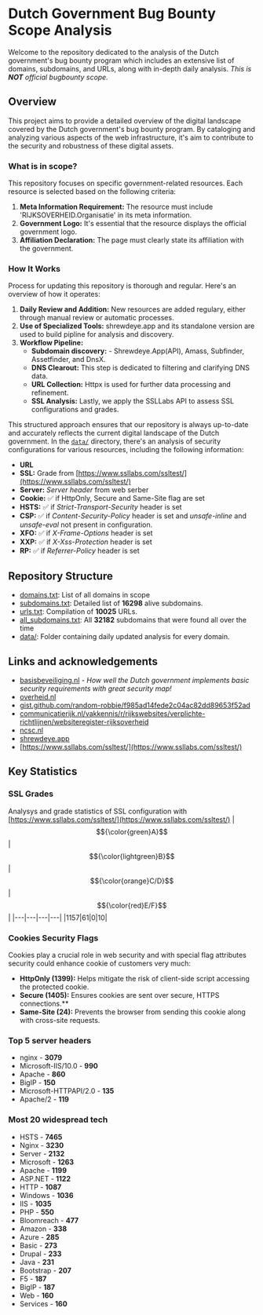 # Dutch Government Bug Bounty Scope Analysis
Welcome to the repository dedicated to the analysis of the Dutch government's bug bounty program which includes an extensive list of domains, subdomains, and URLs, along with in-depth daily analysis. *This is **NOT** official bugbounty scope.*
## Overview
This project aims to provide a detailed overview of the digital landscape covered by the Dutch government's bug bounty program. By cataloging and analyzing various aspects of the web infrastructure, it's aim to contribute to the security and robustness of these digital assets.
### What is in scope?
This repository focuses on specific government-related resources. Each resource is selected based on the following criteria:
1. **Meta Information Requirement:** The resource must include 'RIJKSOVERHEID.Organisatie' in its meta information.
2. **Government Logo:** It's essential that the resource displays the official government logo.
3. **Affiliation Declaration:** The page must clearly state its affiliation with the government.
### How It Works
Process for updating this repository is thorough and regular. Here's an overview of how it operates:
1. **Daily Review and Addition:** New resources are added regulary, either through manual review or automatic processes.
2. **Use of Specialized Tools:** shrewdeye.app and its standalone version are used to build pipline for analysis and discovery.
3. **Workflow Pipeline:**
      - **Subdomain discovery:**  - Shrewdeye.App(API), Amass, Subfinder, Assetfinder, and DnsX.
      - **DNS Clearout:** This step is dedicated to filtering and clarifying DNS data.
      - **URL Collection:** Httpx is used for further data processing and refinement.
      - **SSL Analysis:** Lastly, we apply the SSLLabs API to assess SSL configurations and grades.




This structured approach ensures that our repository is always up-to-date and accurately reflects the current digital landscape of the Dutch government.
In the [`data/`](/data) directory, there's an analysis of security configurations for various resources, including the following information:
 - **URL**
 - **SSL:** Grade from [https://www.ssllabs.com/ssltest/](https://www.ssllabs.com/ssltest/)
 - **Server:** *Server header* from web serber
 - **Cookie:** :white_check_mark: if HttpOnly, Secure and Same-Site flag are set
 - **HSTS:** :white_check_mark: if *Strict-Transport-Security* header is set
 - **CSP:** :white_check_mark: if *Content-Security-Policy* header is set and *unsafe-inline* and *unsafe-eval* not present in configuration.
 - **XFO:** :white_check_mark: if *X-Frame-Options* header is set
 - **XXP:** :white_check_mark: if *X-Xss-Protection* header is set
 - **RP:** :white_check_mark: if *Referrer-Policy* header is set
## Repository Structure
 - [domains.txt](/domains.txt): List of all domains in scope
 - [subdomains.txt](/subdomains.txt): Detailed list of **16298** alive subdomains.
 - [urls.txt](/urls.txt): Compilation of **10025** URLs.
 - [all_subdomains.txt](/all_subdomains.txt): All **32182** subdomains that were found all over the time 
 - [data/](/data): Folder containing daily updated analysis for every domain.
## Links and acknowledgements
 - [basisbeveiliging.nl](https://basisbeveiliging.nl/) \- *How well the Dutch government implements basic security requirements with great security map!*
 - [overheid.nl](https://www.overheid.nl/english/dutch-government-websites)
 - [gist.github.com/random-robbie/f985ad14fede2c04ac82dd89653f52ad](https://https://gist.github.com/random-robbie/f985ad14fede2c04ac82dd89653f52ad)
 - [communicatierijk.nl/vakkennis/r/rijkswebsites/verplichte-richtlijnen/websiteregister-rijksoverheid](https://www.communicatierijk.nl/vakkennis/r/rijkswebsites/verplichte-richtlijnen/websiteregister-rijksoverheid)
 - [ncsc.nl](https://www.ncsc.nl/contact/kwetsbaarheid-melden/cvd-meldingen-formulier)
 - [shrewdeye.app](https://shrewdeye.app)
 - [https://www.ssllabs.com/ssltest/](https://www.ssllabs.com/ssltest/)
## Key Statistics




### SSL Grades
Analysys and grade statistics of SSL configuration with [https://www.ssllabs.com/ssltest/](https://www.ssllabs.com/ssltest/)
|$${\color{green}A}$$|$${\color{lightgreen}B}$$|$${\color{orange}C/D}$$|$${\color{red}E/F}$$|
|---|---|---|---|
 |1157|61|0|10|


### Cookies Security Flags
Cookies play a crucial role in web security and with special flag attributes security could enhance cookie of customers very much:
 - **HttpOnly (1399):** Helps mitigate the risk of client-side script accessing the protected cookie.
 - **Secure (1405):** Ensures cookies are sent over secure, HTTPS connections.**
 - **Same-Site (24):** Prevents the browser from sending this cookie along with cross-site requests.


### Top 5 server headers
 - nginx \- **3079**
 - Microsoft-IIS/10.0 \- **990**
 - Apache \- **860**
 - BigIP \- **150**
 - Microsoft-HTTPAPI/2.0 \- **135**
 - Apache/2 \- **119**


### Most 20 widespread tech
- HSTS \- **7465** 
- Nginx \- **3230** 
- Server \- **2132** 
- Microsoft \- **1263** 
- Apache \- **1199** 
- ASP.NET \- **1122** 
- HTTP \- **1087** 
- Windows \- **1036** 
- IIS \- **1035** 
- PHP \- **550** 
- Bloomreach \- **477** 
- Amazon \- **338** 
- Azure \- **285** 
- Basic \- **273** 
- Drupal \- **233** 
- Java \- **231** 
- Bootstrap \- **207** 
- F5 \- **187** 
- BigIP \- **187** 
- Web \- **160** 
- Services \- **160** 